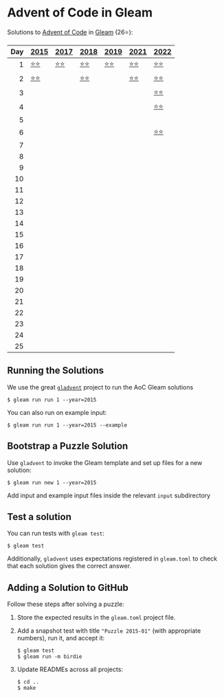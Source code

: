 # Advent of Code in Gleam

Solutions to [Advent of Code](https://adventofcode.com/) in [Gleam](https://gleam.run/) (26⭐):

|   Day | [2015](aoc/src/aoc_2015)                 | [2017](aoc/src/aoc_2017)                 | [2018](aoc/src/aoc_2018)                 | [2019](aoc/src/aoc_2019)                 | [2021](aoc/src/aoc_2021)                 | [2022](aoc/src/aoc_2022)                 |
|------:|:-----------------------------------------|:-----------------------------------------|:-----------------------------------------|:-----------------------------------------|:-----------------------------------------|:-----------------------------------------|
|     1 | [⭐⭐](aoc/src/aoc_2015/README_day_1.md) | [⭐⭐](aoc/src/aoc_2017/README_day_1.md) | [⭐⭐](aoc/src/aoc_2018/README_day_1.md) | [⭐⭐](aoc/src/aoc_2019/README_day_1.md) | [⭐⭐](aoc/src/aoc_2021/README_day_1.md) | [⭐⭐](aoc/src/aoc_2022/README_day_1.md) |
|     2 | [⭐⭐](aoc/src/aoc_2015/README_day_2.md) |                                          | [⭐⭐](aoc/src/aoc_2018/README_day_2.md) |                                          | [⭐⭐](aoc/src/aoc_2021/README_day_2.md) | [⭐⭐](aoc/src/aoc_2022/README_day_2.md) |
|     3 |                                          |                                          |                                          |                                          |                                          | [⭐⭐](aoc/src/aoc_2022/README_day_3.md) |
|     4 |                                          |                                          |                                          |                                          |                                          | [⭐⭐](aoc/src/aoc_2022/README_day_4.md) |
|     5 |                                          |                                          |                                          |                                          |                                          |                                          |
|     6 |                                          |                                          |                                          |                                          |                                          | [⭐⭐](aoc/src/aoc_2022/README_day_6.md) |
|     7 |                                          |                                          |                                          |                                          |                                          |                                          |
|     8 |                                          |                                          |                                          |                                          |                                          |                                          |
|     9 |                                          |                                          |                                          |                                          |                                          |                                          |
|    10 |                                          |                                          |                                          |                                          |                                          |                                          |
|    11 |                                          |                                          |                                          |                                          |                                          |                                          |
|    12 |                                          |                                          |                                          |                                          |                                          |                                          |
|    13 |                                          |                                          |                                          |                                          |                                          |                                          |
|    14 |                                          |                                          |                                          |                                          |                                          |                                          |
|    15 |                                          |                                          |                                          |                                          |                                          |                                          |
|    16 |                                          |                                          |                                          |                                          |                                          |                                          |
|    17 |                                          |                                          |                                          |                                          |                                          |                                          |
|    18 |                                          |                                          |                                          |                                          |                                          |                                          |
|    19 |                                          |                                          |                                          |                                          |                                          |                                          |
|    20 |                                          |                                          |                                          |                                          |                                          |                                          |
|    21 |                                          |                                          |                                          |                                          |                                          |                                          |
|    22 |                                          |                                          |                                          |                                          |                                          |                                          |
|    23 |                                          |                                          |                                          |                                          |                                          |                                          |
|    24 |                                          |                                          |                                          |                                          |                                          |                                          |
|    25 |                                          |                                          |                                          |                                          |                                          |                                          |

## Running the Solutions

We use the great [`gladvent`](https://github.com/TanklesXL/gladvent/) project to run the AoC Gleam solutions

```console
$ gleam run run 1 --year=2015
```

You can also run on example input:

```console
$ gleam run run 1 --year=2015 --example
```

## Bootstrap a Puzzle Solution

Use `gladvent` to invoke the Gleam template and set up files for a new solution:

```console
$ gleam run new 1 --year=2015
```

Add input and example input files inside the relevant `input` subdirectory

## Test a solution

You can run tests with `gleam test`:

```console
$ gleam test
```

Additionally, `gladvent` uses expectations registered in `gleam.toml` to check
that each solution gives the correct answer.

## Adding a Solution to GitHub

Follow these steps after solving a puzzle:

1. Store the expected results in the `gleam.toml` project file.

2. Add a snapshot test with title `"Puzzle 2015-01"` (with appropriate numbers),
run it, and accept it:

    ```console
    $ gleam test
    $ gleam run -m birdie
    ```

3. Update READMEs across all projects:

    ```console
    $ cd ..
    $ make
    ```
